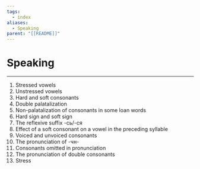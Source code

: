 ```yaml
---
tags:
  - index
aliases:
  - Speaking
parent: "[[README]]"
---
```

# Speaking
---
1. Stressed vowels
2. Unstressed vowels
3. Hard and soft consonants
4. Double palatalization
5. Non-palatalization of consonants in some loan words
6. Hard sign and soft sign
7. The reflexive suffix -сь/-ся
8. Effect of a soft consonant on a vowel in the preceding syllable
9. Voiced and unvoiced consonants
10. The pronunciation of -чн-
11. Consonants omitted in pronunciation
12. The pronunciation of double consonants
13. Stress